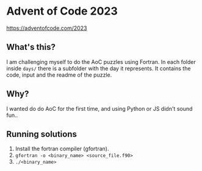 # Advent of Code 2023
https://adventofcode.com/2023

## What's this?

I am challenging myself to do the AoC puzzles using Fortran.
In each folder inside `days/` there is a subfolder with the day it represents.
It contains the code, input and the readme of the puzzle.

## Why?

I wanted do do AoC for the first time, and using Python or JS didn't sound fun..

## Running solutions

1. Install the fortran compiler (gfortran).
2. `gfortran -o <binary_name> <source_file.f90>`
3. `./<binary_name>`


